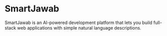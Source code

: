 # SmartJawab

SmartJawab is an AI-powered development platform that lets you build full-stack web applications with simple natural language descriptions.
